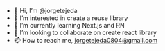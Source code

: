 - 👋 Hi, I’m @jorgetejeda
- 👀 I’m interested in create a reuse library
- 🌱 I’m currently learning Next.js and RN
- 💞️ I’m looking to collaborate on create react library
- 📫 How to reach me, jorgetejeda0804@gmail.com

<!---
jorgetejeda/jorgetejeda is a ✨ special ✨ repository because its `README.md` (this file) appears on your GitHub profile.
You can click the Preview link to take a look at your changes.
--->
